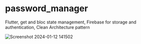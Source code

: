# password_manager
Flutter, get and bloc state management, Firebase for storage and authentication, Clean Architecture pattern

![Screenshot 2024-01-12 141502](https://github.com/AmjadArbasi/password_manager/assets/111657853/0077efbf-2766-446f-aea6-852c9dbffd37)
